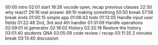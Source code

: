 00:00 intro
02:01 start
18:26 vscode open, recap previous classes
22:30 why react? 
29:16 real answer 
49:10 making something
50:50 break 
57:58 break ends
01:00:15 simple app
01:06:43 todo
01:12:05 Handle input user fields 
01:22:48 2nd, 3rd and 4th handler
01:31:09 Handle operations 
02:09:01 id generator 
02:18:02 History 
02:32:18 Restore the history
03:01:40 students QNA
03:05:09 code review / recap
03:11:35 2 minutes break
03:13:40 discussion

